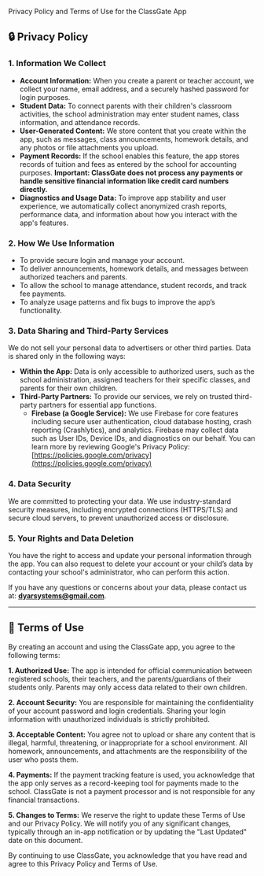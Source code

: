 Privacy Policy and Terms of Use for the ClassGate App

## 🔒 Privacy Policy

### 1. Information We Collect

* **Account Information:** When you create a parent or teacher account, we collect your name, email address, and a securely hashed password for login purposes.
* **Student Data:** To connect parents with their children's classroom activities, the school administration may enter student names, class information, and attendance records.
* **User-Generated Content:** We store content that you create within the app, such as messages, class announcements, homework details, and any photos or file attachments you upload.
* **Payment Records:** If the school enables this feature, the app stores records of tuition and fees as entered by the school for accounting purposes. **Important: ClassGate does not process any payments or handle sensitive financial information like credit card numbers directly.**
* **Diagnostics and Usage Data:** To improve app stability and user experience, we automatically collect anonymized crash reports, performance data, and information about how you interact with the app's features.

### 2. How We Use Information

* To provide secure login and manage your account.
* To deliver announcements, homework details, and messages between authorized teachers and parents.
* To allow the school to manage attendance, student records, and track fee payments.
* To analyze usage patterns and fix bugs to improve the app’s functionality.

### 3. Data Sharing and Third-Party Services

We do not sell your personal data to advertisers or other third parties. Data is shared only in the following ways:

* **Within the App:** Data is only accessible to authorized users, such as the school administration, assigned teachers for their specific classes, and parents for their own children.
* **Third-Party Partners:** To provide our services, we rely on trusted third-party partners for essential app functions.
    * **Firebase (a Google Service):** We use Firebase for core features including secure user authentication, cloud database hosting, crash reporting (Crashlytics), and analytics. Firebase may collect data such as User IDs, Device IDs, and diagnostics on our behalf. You can learn more by reviewing Google's Privacy Policy: [https://policies.google.com/privacy](https://policies.google.com/privacy)

### 4. Data Security

We are committed to protecting your data. We use industry-standard security measures, including encrypted connections (HTTPS/TLS) and secure cloud servers, to prevent unauthorized access or disclosure.

### 5. Your Rights and Data Deletion

You have the right to access and update your personal information through the app. You can also request to delete your account or your child’s data by contacting your school's administrator, who can perform this action.

If you have any questions or concerns about your data, please contact us at: **dyarsystems@gmail.com**.

---

## 📜 Terms of Use

By creating an account and using the ClassGate app, you agree to the following terms:

**1. Authorized Use:**
The app is intended for official communication between registered schools, their teachers, and the parents/guardians of their students only. Parents may only access data related to their own children.

**2. Account Security:**
You are responsible for maintaining the confidentiality of your account password and login credentials. Sharing your login information with unauthorized individuals is strictly prohibited.

**3. Acceptable Content:**
You agree not to upload or share any content that is illegal, harmful, threatening, or inappropriate for a school environment. All homework, announcements, and attachments are the responsibility of the user who posts them.

**4. Payments:**
If the payment tracking feature is used, you acknowledge that the app only serves as a record-keeping tool for payments made to the school. ClassGate is not a payment processor and is not responsible for any financial transactions.

**5. Changes to Terms:**
We reserve the right to update these Terms of Use and our Privacy Policy. We will notify you of any significant changes, typically through an in-app notification or by updating the "Last Updated" date on this document.

By continuing to use ClassGate, you acknowledge that you have read and agree to this Privacy Policy and Terms of Use.
